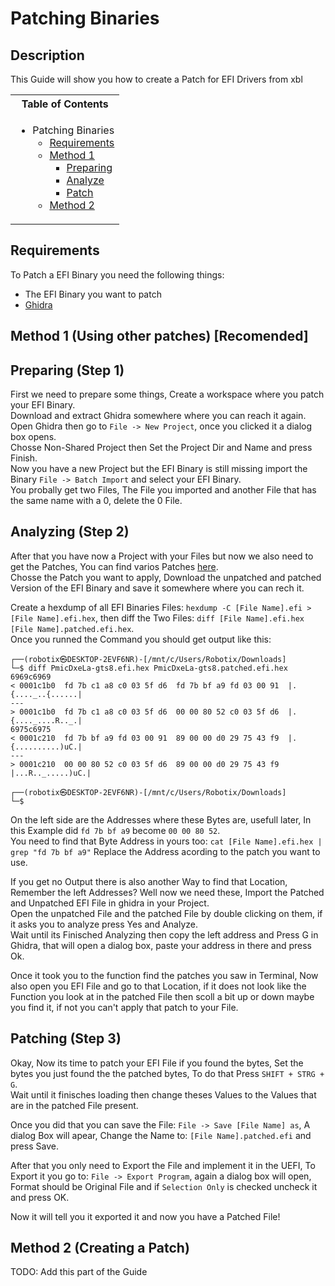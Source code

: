 # Patching Binaries

## Description

This Guide will show you how to create a Patch for EFI Drivers from xbl

<table>
<tr><th>Table of Contents</th></th>
<tr><td>
  
- Patching Binaries
    - [Requirements](https://github.com/Robotix22/UEFI-Guides/blob/main/Mu-Qcom/Porting/Binaries.md#requirements)
    - [Method 1](https://github.com/Robotix22/UEFI-Guides/blob/main/Mu-Qcom/Porting/Binaries.md#requirements)
       - [Preparing](https://github.com/Robotix22/UEFI-Guides/blob/main/Mu-Qcom/Porting/Binaries.md#preparing-step-1)
       - [Analyze](https://github.com/Robotix22/UEFI-Guides/blob/main/Mu-Qcom/Porting/Binaries.md#analyzing-step-2)
       - [Patch](https://github.com/Robotix22/UEFI-Guides/blob/main/Mu-Qcom/Porting/Binaries.md#patching-step-3)
    - [Method 2](https://github.com/Robotix22/UEFI-Guides/blob/main/Mu-Qcom/Porting/Binaries.md#method-2-creating-a-patch)

</td></tr> </table>

## Requirements

To Patch a EFI Binary you need the following things:

- The EFI Binary you want to patch
- [Ghidra](https://github.com/NationalSecurityAgency/ghidra/releases/latest)

## Method 1 (Using other patches) [Recomended]

## Preparing (Step 1)

First we need to prepare some things, Create a workspace where you patch your EFI Binary. <br />
Download and extract Ghidra somewhere where you can reach it again. <br />
Open Ghidra then go to `File -> New Project`, once you clicked it a dialog box opens. <br />
Chosse Non-Shared Project then Set the Project Dir and Name and press Finish. <br />
Now you have a new Project but the EFI Binary is still missing import the Binary `File -> Batch Import` and select your EFI Binary. <br />
You probally get two Files, The File you imported and another File that has the same name with a 0, delete the 0 File.

## Analyzing (Step 2)

After that you have now a Project with your Files but now we also need to get the Patches, You can find varios Patches [here](https://github.com/Robotix22/Device-Binaries). <br />
Chosse the Patch you want to apply, Download the unpatched and patched Version of the EFI Binary and save it somewhere where you can rech it. <br />

Create a hexdump of all EFI Binaries Files: `hexdump -C [File Name].efi > [File Name].efi.hex`, then diff the Two Files: `diff [File Name].efi.hex [File Name].patched.efi.hex`. <br />
Once you runned the Command you should get output like this:
```
┌──(robotix㉿DESKTOP-2EVF6NR)-[/mnt/c/Users/Robotix/Downloads]
└─$ diff PmicDxeLa-gts8.efi.hex PmicDxeLa-gts8.patched.efi.hex
6969c6969
< 0001c1b0  fd 7b c1 a8 c0 03 5f d6  fd 7b bf a9 fd 03 00 91  |.{...._..{......|
---
> 0001c1b0  fd 7b c1 a8 c0 03 5f d6  00 00 80 52 c0 03 5f d6  |.{...._....R.._.|
6975c6975
< 0001c210  fd 7b bf a9 fd 03 00 91  89 00 00 d0 29 75 43 f9  |.{..........)uC.|
---
> 0001c210  00 00 80 52 c0 03 5f d6  89 00 00 d0 29 75 43 f9  |...R.._.....)uC.|

┌──(robotix㉿DESKTOP-2EVF6NR)-[/mnt/c/Users/Robotix/Downloads]
└─$
```
On the left side are the Addresses where these Bytes are, usefull later, In this Example did `fd 7b bf a9` become `00 00 80 52`. <br />
You need to find that Byte Address in yours too: `cat [File Name].efi.hex | grep "fd 7b bf a9"` Replace the Address acording to the patch you want to use. <br />

If you get no Output there is also another Way to find that Location, Remember the left Addresses? Well now we need these, Import the Patched and Unpatched EFI File in ghidra in your Project. <br />
Open the unpatched File and the patched File by double clicking on them, if it asks you to analyze press Yes and Analyze. <br />
Wait until its Finisched Analyzing then copy the left address and Press G in Ghidra, that will open a dialog box, paste your address in there and press Ok. <br />

Once it took you to the function find the patches you saw in Terminal, Now also open you EFI File and go to that Location, if it does not look like the Function you look at in the patched File then scoll a bit up or down maybe you find it, if not you can't apply that patch to your File. <br />

## Patching (Step 3)

Okay, Now its time to patch your EFI File if you found the bytes, Set the bytes you just found the the patched bytes, To do that Press `SHIFT + STRG + G`. <br />
Wait until it finisches loading then change theses Values to the Values that are in the patched File present. <br />

Once you did that you can save the File: `File -> Save [File Name] as`, A dialog Box will apear, Change the Name to: `[File Name].patched.efi` and press Save. <br />

After that you only need to Export the File and implement it in the UEFI, To Export it you go to: `File -> Export Program`, again a dialog box will open, Format should be Original File and if `Selection Only` is checked uncheck it and press OK. <br />

Now it will tell you it exported it and now you have a Patched File!

## Method 2 (Creating a Patch)

TODO: Add this part of the Guide
